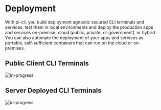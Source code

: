 # Deployment
With pi-cli, you build deployment agnostic secured CLI terminals and services, test them in local environments and deploy the production apps and services on-premise, cloud (public, private, or government), or hybrid. You can also automate the deployment of your apps and services as portable, self-sufficient containers that can run on the cloud or on-premises.

## Public Client CLI Terminals
![in-progress](https://img.shields.io/badge/status-in--progress-yellow)

## Server Deployed CLI Terminals
![in-progress](https://img.shields.io/badge/status-in--progress-yellow)